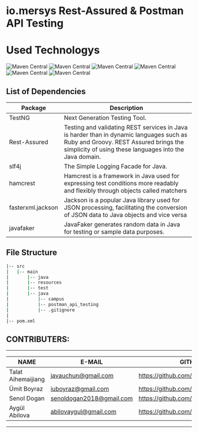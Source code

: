 # io.mersys Rest-Assured & Postman API Testing

# Used Technologys

![Maven Central](https://img.shields.io/maven-central/v/io.rest-assured/rest-assured?versionSuffix=5.3.0&label=Rest-Assured)
![Maven Central](https://img.shields.io/maven-central/v/org.testng/testng?versionSuffix=7.5.1&label=testNG)
![Maven Central](https://img.shields.io/maven-central/v/org.hamcrest/hamcrest-all?versionSuffix=1.3&label=hamcrest)
![Maven Central](https://img.shields.io/maven-central/v/org.slf4j/slf4j-nop?versionSuffix=1.7.32&label=slfj-nop)
![Maven Central](https://img.shields.io/maven-central/v/com.fasterxml.jackson.core/jackson-databind?versionSuffix=2.14.2&label=fasterxml.jackson)
![Maven Central](https://img.shields.io/maven-central/v/com.github.javafaker/javafaker?versionSuffix=1.0.2&label=javafaker)



List of Dependencies
----------------

| Package           | Description                                                                                                                                                                                 |
|-------------------|---------------------------------------------------------------------------------------------------------------------------------------------------------------------------------------------|
| TestNG            | Next Generation Testing Tool.                                                                                                                                                               |
| Rest-Assured      | Testing and validating REST services in Java is harder than in dynamic languages such as Ruby and Groovy. REST Assured brings the simplicity of using these languages into the Java domain. |
| slf4j             | The Simple Logging Facade for Java.                                                                                                                                                         |
| hamcrest          | Hamcrest is a framework in Java used for expressing test conditions more readably and flexibly through objects called matchers                                                              |
| fasterxml.jackson | Jackson is a popular Java library used for JSON processing, facilitating the conversion of JSON data to Java objects and vice versa                                                         |
| javafaker         | JavaFaker generates random data in Java for testing or sample data purposes.                                                                                                                |

## File Structure

```bash
|-- src
|   |-- main
|       |-- java
|       |-- resources
|       |-- test
|       |-- java
|           |-- campus
|           |-- postman_api_testing
|           |-- .gitignore
|
|-- pom.xml

```

## CONTRIBUTERS:
--------------------------------------------------

| NAME               | E-MAIL                   | GITHUB                                 |
|--------------------|--------------------------|----------------------------------------|
| Talat Aihemaijiang | javauchun@gmail.com      | https://github.com/TailaitiAihemaijang |
| Ümit Boyraz        | iuboyraz@gmail.com       | https://github.com/iuboyraz            |
| Senol Dogan        | senoldogan2018@gmail.com | https://github.com/DoganSenol          |
| Aygül Abilova      | abilovaygul@gmail.com    | https://github.com/AyGulll             |

---

